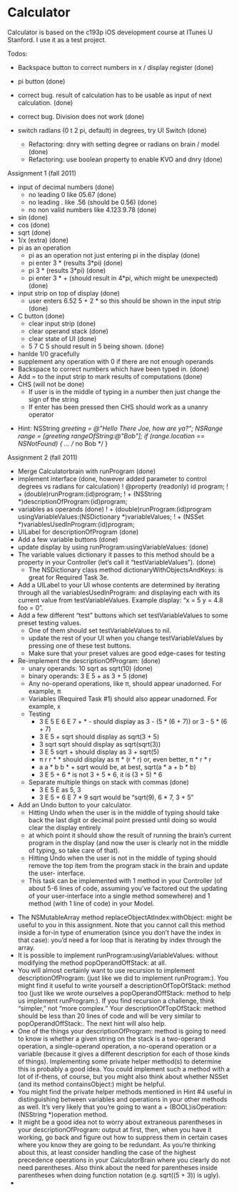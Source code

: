 Calculator
==========

Calculator is based on the c193p iOS development course at ITunes U Stanford. I use it as a test project. 

Todos:
+ Backspace button to correct numbers in x / display register (done)
+ pi button (done)

+ correct bug. result of calculation has to be usable as input of next calculation. (done)
+ correct bug. Division does not work (done)
+ switch radians (0 t 2 pi, default) in degrees, try UI Switch (done)
  + Refactoring: dnry with setting degree or radians on brain / model (done)
  + Refactoring: use boolean property to enable KVO and dnry (done)
  
Assignment 1 (fall 2011)
+ input of decimal numbers (done)
  + no leading 0 like 05.67 (done)
  + no leading . like .56 (should be 0.56) (done)
  + no non valid numbers like 4.123.9.78 (done)
+ sin (done)
+ cos (done)
+ sqrt (done)
+ 1/x (extra) (done)
+ pi as an operation 
  + pi as an operation not just entering pi in the display (done)
  + pi enter 3 * (results 3*pi) (done)
  + pi 3 * (results 3*pi) (done)
  + pi enter 3 * + (should result in 4*pi, which might be unexpected) (done) 
+ input strip on top of display (done)
  + user enters 6.52 5 + 2 * so this should be shown in the input strip (done)
+ C button (done)
  + clear input strip (done)
  + clear operand stack (done)
  + clear state of UI (done)
  + 5 7 C 5 should result in 5 being shown. (done)
+ hanlde 1/0 gracefully
+ supplement any operation with 0 if there are not enough operands
+ Backspace to correct numbers which have been typed in. (done)
+ Add = to the input strip to mark results of computations (done)
+ CHS (will not be done)
  + If user is in the middle of typing in a number then just change the sign of the string
  + If enter has been pressed then CHS should work as a unanry operator
* Hint: NSString *greeting = @"Hello There Joe, how are ya?";
       NSRange range = [greeting rangeOfString:@"Bob"];
       if (range.location == NSNotFound) { ... /* no Bob */ }
       

Assignment 2 (fall 2011)
+ Merge Calculatorbrain with runProgram (done)
+ implement interface (done, however added parameter to control degrees vs radians for calculation)
  !   @property (readonly) id program;
  !   + (double)runProgram:(id)program;
  !   + (NSString *)descriptionOfProgram:(id)program;
+ variables as operands (done)
  !   + (double)runProgram:(id)program usingVariableValues:(NSDictionary *)variableValues;
  !   + (NSSet *)variablesUsedInProgram:(id)program;
+ UILabel for descriptionOfProgram (done)
+ Add a few variable buttons (done)
+ update display by using runProgram:usingVariableValues: (done)
+ The variable values dictionary it passes to this method should be a property in your Controller (let’s call it “testVariableValues”). (done)
  * The NSDictionary class method dictionaryWithObjectsAndKeys: is great for Required Task 3e.
+ Add a UILabel to your UI whose contents are determined by iterating through all the variablesUsedInProgram: and displaying each with its current value from testVariableValues. Example display: “x = 5 y = 4.8 foo = 0”.
+ Add a few different “test” buttons which set testVariableValues to some preset testing values. 
  + One of them should set testVariableValues to nil. 
  + update the rest of your UI when you change testVariableValues by pressing one of these test buttons. 
  + Make sure that your preset values are good edge-cases for testing
+ Re-implement the descriptionOfProgram: (done)
  + unary operands: 10 sqrt as sqrt(10) (done)
  + binary operands: 3 E 5 + as 3 + 5 (done)
  + Any no-operand operations, like π, should appear unadorned. For example, π
  + Variables (Required Task #1) should also appear unadorned. For example, x
  + Testing
    + 3 E 5 E 6 E 7 + * - should display as 3 - (5 * (6 + 7)) or 3 - 5 * (6 + 7)
    + 3 E 5 + sqrt should display as sqrt(3 + 5)
    + 3 sqrt sqrt should display as sqrt(sqrt(3))
    + 3 E 5 sqrt + should display as 3 + sqrt(5)
    + π r r * * should display as π * (r * r) or, even better, π * r * r
    + a a * b b * + sqrt would be, at best, sqrt(a * a + b * b)
    + 3 E 5 + 6 * is not 3 + 5 * 6, it is (3 + 5) * 6
  + Separate multiple things on stack with commas (done)
    + 3 E 5 E as 5, 3
    + 3 E 5 + 6 E 7 * 9 sqrt would be “sqrt(9), 6 * 7, 3 + 5”
+ Add an Undo button to your calculator. 
  + Hitting Undo when the user is in the middle of typing should take back the last digit or decimal point pressed until doing so would clear the display entirely 
  + at which point it should show the result of running the brain’s current program in the display (and now the user is clearly not in the middle of typing, so take care of that). 
  + Hitting Undo when the user is not in the middle of typing should remove the top item from the program stack in the brain and update the user- interface.
  * This task can be implemented with 1 method in your Controller (of about 5-6 lines of code, assuming you’ve factored out the updating of your user-interface into a single method somewhere) and 1 method (with 1 line of code) in your Model. 
* The NSMutableArray method replaceObjectAtIndex:withObject: might be useful to you in this assignment. Note that you cannot call this method inside a for-in type of enumeration (since you don’t have the index in that case): you’d need a for loop that is iterating by index through the array.
* It is possible to implement runProgram:usingVariableValues: without modifying the method popOperandOffStack: at all.
* You will almost certainly want to use recursion to implement descriptionOfProgram: (just like we did to implement runProgram:). You might find it useful to write yourself a descriptionOfTopOfStack: method too (just like we wrote ourselves a popOperandOffStack: method to help us implement runProgram:). If you find recursion a challenge, think “simpler,” not “more complex.” Your descriptionOfTopOfStack: method should be less than 20 lines of code and will be very similar to popOperandOffStack:. The next hint will also help.
* One of the things your descriptionOfProgram: method is going to need to know is whether a given string on the stack is a two-operand operation, a single-operand operation, a no-operand operation or a variable (because it gives a different description for each of those kinds of things). Implementing some private helper method(s) to determine this is probably a good idea. You could implement such a method with a lot of if-thens, of course, but you might also think about whether NSSet (and its method containsObject:) might be helpful.
* You might find the private helper methods mentioned in Hint #4 useful in distinguishing between variables and operations in your other methods as well. It’s very likely that you’re going to want a + (BOOL)isOperation:(NSString *)operation method.
* It might be a good idea not to worry about extraneous parentheses in your descriptionOfProgram: output at first, then, when you have it working, go back and figure out how to suppress them in certain cases where you know they are going to be redundant. As you’re thinking about this, at least consider handling the case of the highest precedence operations in your CalculatorBrain where you clearly do not need parentheses. Also think about the need for parentheses inside parentheses when doing function notation (e.g. sqrt((5 + 3)) is ugly).
* 

